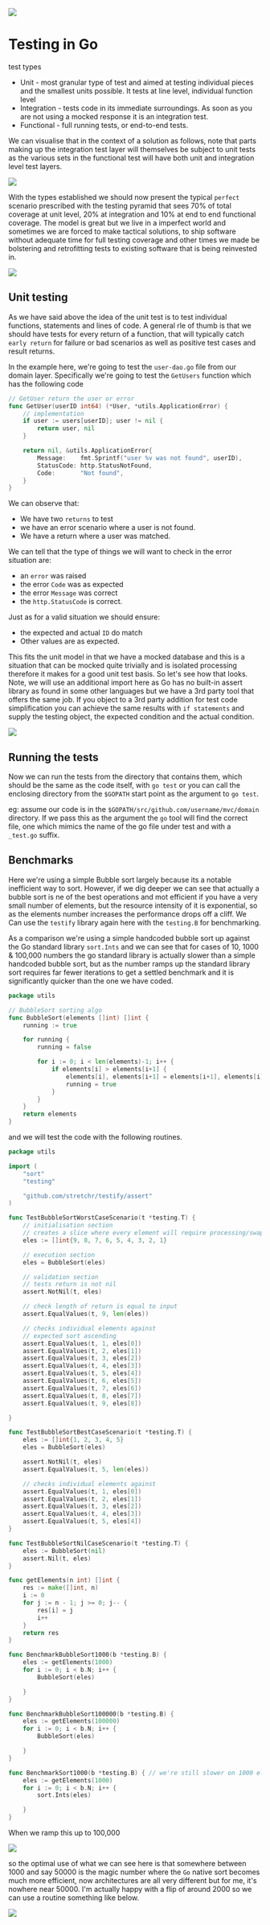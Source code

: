 ![](/assets/microservicesWithGo.png)

# Testing in Go

test types
- Unit - most granular type of test and aimed at testing individual pieces and the smallest units possible. It tests at line level, individual function level
- Integration - tests code in its immediate surroundings. As soon as you are not using a mocked response it is an integration test.
- Functional - full running tests, or end-to-end tests.

We can visualise that in the context of a solution as follows, note that parts making up the integration test layer will themselves be subject to unit tests as the various sets in the functional test will have both unit and integration level test layers.

![](/03-testing/assets/gotesting.png)

With the types established we should now present the typical `perfect` scenario prescribed with the testing pyramid that sees 70% of total coverage at unit level, 20% at integration and 10% at end to end functional coverage. The model is great but we live in a imperfect world and sometimes we are forced to make tactical solutions, to ship software without adequate time for full testing coverage and other times we made be bolstering and retrofitting tests to existing software that is being reinvested in.

![](/03-testing/assets/gotesting_types.png)

## Unit testing

As we have said above the idea of the unit test is to test individual functions, statements and lines of code. A general rle of thumb is that we should have tests for every return of a function, that will typically catch `early return` for failure or bad scenarios as well as positive test cases and result returns.

In the example here, we're going to test the `user-dao.go` file from our domain layer. Specifically we're going to test the `GetUsers` function which has the following code

```go
// GetUser return the user or error
func GetUser(userID int64) (*User, *utils.ApplicationError) {
	// implementation
	if user := users[userID]; user != nil {
		return user, nil
	}

	return nil, &utils.ApplicationError{
		Message:    fmt.Sprintf("user %v was not found", userID),
		StatusCode: http.StatusNotFound,
		Code:       "Not found",
	}
}
```

We can observe that:
- We have two `returns` to test
- we have an error scenario where a user is not found.
- We have a return where a user was matched.

We can tell that the type of things we will want to check in the error situation are:
- an `error` was raised
- the error `Code` was as expected
- the error `Message` was correct
- the `http.StatusCode` is correct.

Just as for a valid situation we should ensure:
- the expected and actual `ID` do match
- Other values are as expected.

This fits the unit model in that we have a mocked database and this is a situation that can be mocked quite trivially and is isolated processing therefore it makes for a good unit test basis. So let's see how that looks. Note, we will use an additional import here as Go has no built-in assert library as found in some other languages but we have a 3rd party tool that offers the same job. If you object to a 3rd party addition for test code simplification you can achieve the same results with `if statements` and supply the testing object, the expected condition and the actual condition.

![](/03-testing/assets/unit-test.png)

## Running the tests

Now we can run the tests from the directory that contains them, which should be the same as the code itself, with `go test` or you can call the enclosing directory from the `$GOPATH` start point as the argument to `go test`.

eg: assume our code is in the `$GOPATH/src/github.com/username/mvc/domain` directory. If we pass this as the argument the `go` tool will find the correct file, one which mimics the name of the go file under test and with a `_test.go` suffix.

## Benchmarks

Here we're using a simple Bubble sort largely because its a notable inefficient way to sort. However, if we dig deeper we can see that actually a bubble sort is ne of the best operations and mot efficient if you have a very small number of elements, but the resource intensity of it is exponential, so as the elements number increases the performance drops off a cliff. We Can use the `testify` library again here with the `testing.B` for benchmarking.

As a comparison we're using a simple handcoded bubble sort up against the Go standard library `sort.Ints` and we can see that for cases of 10, 1000 & 100,000 numbers the go standard library is actually slower than a simple handcoded bubble sort, but as the number ramps up the standard library sort requires far fewer iterations to get a settled benchmark and it is significantly quicker than the one we have coded.

```go
package utils

// BubbleSort sorting algo
func BubbleSort(elements []int) []int {
	running := true

	for running {
		running = false

		for i := 0; i < len(elements)-1; i++ {
			if elements[i] > elements[i+1] {
				elements[i], elements[i+1] = elements[i+1], elements[i]
				running = true
			}
		}
	}
	return elements
}
```

and we will test the code with the following routines.

```go
package utils

import (
	"sort"
	"testing"

	"github.com/stretchr/testify/assert"
)

func TestBubbleSortWorstCaseScenario(t *testing.T) {
	// initialisation section
	// creates a slice where every element will require processing/swapping
	eles := []int{9, 8, 7, 6, 5, 4, 3, 2, 1}

	// execution section
	eles = BubbleSort(eles)

	// validation section
	// tests return is not nil
	assert.NotNil(t, eles)

	// check length of return is equal to input
	assert.EqualValues(t, 9, len(eles))

	// checks individual elements against
	// expected sort ascending
	assert.EqualValues(t, 1, eles[0])
	assert.EqualValues(t, 2, eles[1])
	assert.EqualValues(t, 3, eles[2])
	assert.EqualValues(t, 4, eles[3])
	assert.EqualValues(t, 5, eles[4])
	assert.EqualValues(t, 6, eles[5])
	assert.EqualValues(t, 7, eles[6])
	assert.EqualValues(t, 8, eles[7])
	assert.EqualValues(t, 9, eles[8])

}

func TestBubbleSortBestCaseScenario(t *testing.T) {
	eles := []int{1, 2, 3, 4, 5}
	eles = BubbleSort(eles)

	assert.NotNil(t, eles)
	assert.EqualValues(t, 5, len(eles))

	// checks individual elements against
	assert.EqualValues(t, 1, eles[0])
	assert.EqualValues(t, 2, eles[1])
	assert.EqualValues(t, 3, eles[2])
	assert.EqualValues(t, 4, eles[3])
	assert.EqualValues(t, 5, eles[4])
}

func TestBubbleSortNilCaseScenario(t *testing.T) {
	eles := BubbleSort(nil)
	assert.Nil(t, eles)
}

func getElements(n int) []int {
	res := make([]int, n)
	i := 0
	for j := n - 1; j >= 0; j-- {
		res[i] = j
		i++
	}
	return res
}

func BenchmarkBubbleSort1000(b *testing.B) {
	eles := getElements(1000)
	for i := 0; i < b.N; i++ {
		BubbleSort(eles)

	}
}

func BenchmarkBubbleSort100000(b *testing.B) {
	eles := getElements(100000)
	for i := 0; i < b.N; i++ {
		BubbleSort(eles)

	}
}

func BenchmarkSort1000(b *testing.B) { // we're still slower on 1000 elements
	eles := getElements(1000)
	for i := 0; i < b.N; i++ {
		sort.Ints(eles)

	}
}
```

When we ramp this up to 100,000

![](/03-testing/assets/benchmark.png)

so the optimal use of what we can see here is that somewhere between 1000 and say 50000 is the magic number where the `Go` native sort becomes much more efficient, now architectures are all very different but for me, it's nowhere near 50000. I'm actually happy with a flip of around 2000 so we can use a routine something like below.

![](/03-testing/assets/sort-sort.png)